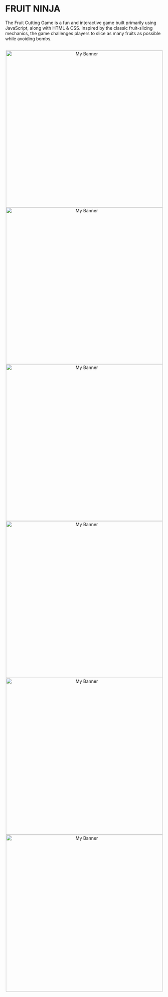 <h1>FRUIT NINJA</h1>
The Fruit Cutting Game is a fun and interactive game built primarily using JavaScript, along with HTML & CSS. Inspired by the classic fruit-slicing mechanics, the game challenges players to slice as many fruits as possible while avoiding bombs.

##

<div align="center">
  <img src="https://res.cloudinary.com/dkdstxw96/image/upload/v1754471324/Desktop_-_1_qnv1x5.png" width="500" alt="My Banner"/>
  <img src="https://res.cloudinary.com/dkdstxw96/image/upload/v1754471330/Desktop_-_2_ojem8o.png" width="500" alt="My Banner"/>
  <img src="https://res.cloudinary.com/dkdstxw96/image/upload/v1754471400/Desktop_-_5_wfnwur.png" width="500" alt="My Banner"/>
  <img src="https://res.cloudinary.com/dkdstxw96/image/upload/v1754471426/Desktop_-_3_ndb305.png" width="500" alt="My Banner"/>
  <img src="https://res.cloudinary.com/dkdstxw96/image/upload/v1754471435/Desktop_-_6_uw4cdx.png" width="500" alt="My Banner"/>
  <img src="https://res.cloudinary.com/dkdstxw96/image/upload/v1754471446/Desktop_-_4_jitrwk.png" width="500" alt="My Banner"/>
  
</div>

##
